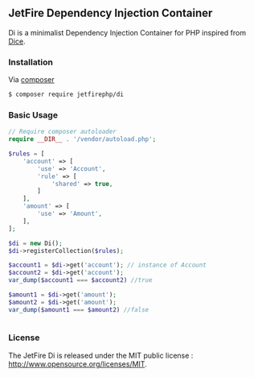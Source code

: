 ## JetFire Dependency Injection Container

Di is a minimalist Dependency Injection Container for PHP inspired from [Dice](https://github.com/Level-2/Dice).

### Installation

Via [composer](https://getcomposer.org)

```bash
$ composer require jetfirephp/di
```

### Basic Usage

```php
// Require composer autoloader
require __DIR__ . '/vendor/autoload.php';

$rules = [
    'account' => [
        'use' => 'Account',
        'rule' => [
            'shared' => true,
        ]
    ],
    'amount' => [
        'use' => 'Amount',
    ],
];

$di = new Di();
$di->registerCollection($rules);

$account1 = $di->get('account'); // instance of Account
$account2 = $di->get('account');
var_dump($account1 === $account2) //true

$amount1 = $di->get('amount');
$amount2 = $di->get('amount');
var_dump($amount1 === $amount2) //false
 
```

### License

The JetFire Di is released under the MIT public license : http://www.opensource.org/licenses/MIT. 